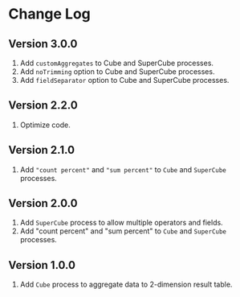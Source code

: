 # Change Log

## Version 3.0.0

1. Add `customAggregates` to Cube and SuperCube processes.
2. Add `noTrimming` option to Cube and SuperCube processes.
3. Add `fieldSeparator` option to Cube and SuperCube processes.

## Version 2.2.0

1. Optimize code.

## Version 2.1.0

1. Add `"count percent"` and `"sum percent"` to `Cube` and `SuperCube` processes.

## Version 2.0.0

1. Add `SuperCube` process to allow multiple operators and fields.
2. Add "count percent" and "sum percent" to `Cube` and `SuperCube` processes.

## Version 1.0.0

1. Add `Cube` process to aggregate data to 2-dimension result table.